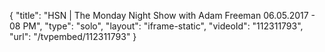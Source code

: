 {
    "title": "HSN | The Monday Night Show with Adam Freeman 06.05.2017 - 08 PM",
    "type": "solo",
    "layout": "iframe-static",
    "videoId": "112311793",
    "url": "\/tvpembed\/112311793"
}